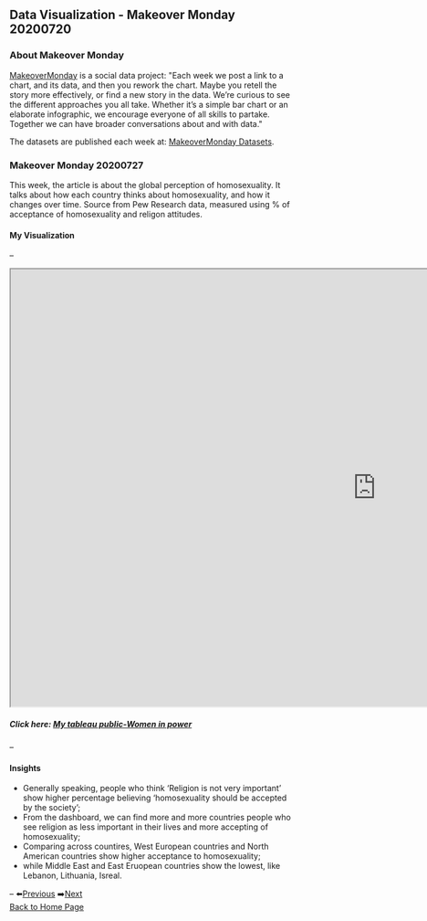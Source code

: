 ## Data Visualization - Makeover Monday 20200720
### About Makeover Monday
[MakeoverMonday](https://www.makeovermonday.co.uk/) is a social data project: "Each week we post a link to a chart, and its data, and then you rework the chart. Maybe you retell the story more effectively, or find a new story in the data. We’re curious to see the different approaches you all take. Whether it’s a simple bar chart or an elaborate infographic, we encourage everyone of all skills to partake. Together we can have broader conversations about and with data."

The datasets are published each week at: [MakeoverMonday Datasets](https://www.makeovermonday.co.uk/data/).

### Makeover Monday 20200727
This week, the article is about the global perception of homosexuality. It talks about how each country thinks about homosexuality,
and how it changes over time. 
Source from Pew Research data, measured using % of acceptance of homosexuality and religon attitudes. 

#### My Visualization

– 

<iframe src="https://public.tableau.com/views/200720TheGlobalDivideonHomosexualityPersists/1?:language=zh-Hant&:display_count=y&publish=yes&:origin=viz_share_link:showVizHome=no&:embed=true"  width="1280" height="766"></iframe>

##### Click here: [My tableau public-Women in power](https://public.tableau.com/views/200720TheGlobalDivideonHomosexualityPersists/1?:language=zh-Hant&:display_count=y&publish=yes&:origin=viz_share_link) 

– 
#### Insights
- Generally speaking, people who think ‘Religion is not very important’ show higher percentage believing ‘homosexuality should be accepted by the society’; 
- From the dashboard, we can find more and more countries people who see religion as less important in their lives and more accepting of homosexuality; 
- Comparing across countires, West European countries and North American countries show higher acceptance to homosexuality; 
- while Middle East and East Eruopean countries show the lowest, like Lebanon, Lithuania, Isreal. 


– 
⬅️[Previous]() ➡️[Next](https://kjhuang-94.github.io/personal-website/projects/data%20viz/MakeOverMonday-20200727)
<br>[Back to Home Page](https://kjhuang-94.github.io/personal-website/) 
